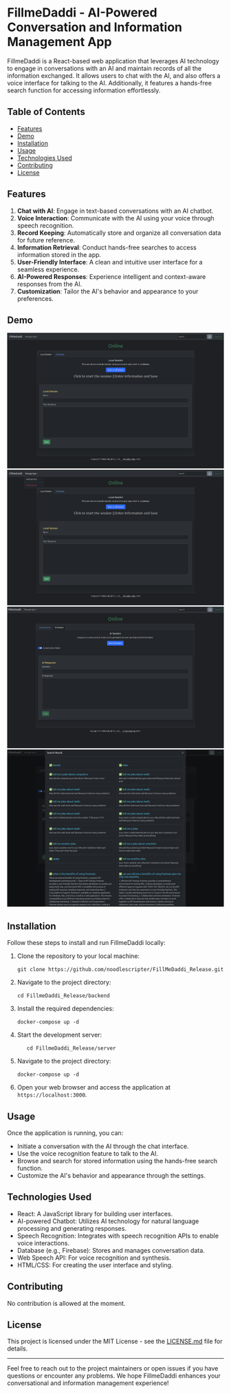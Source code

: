 # FillmeDaddi - AI-Powered Conversation and Information Management App

FillmeDaddi is a React-based web application that leverages AI technology to engage in conversations with an AI and maintain records of all the information exchanged. It allows users to chat with the AI, and also offers a voice interface for talking to the AI. Additionally, it features a hands-free search function for accessing information effortlessly.

## Table of Contents
- [Features](#features)
- [Demo](#demo)
- [Installation](#installation)
- [Usage](#usage)
- [Technologies Used](#technologies-used)
- [Contributing](#contributing)
- [License](#license)

## Features

1. **Chat with AI**: Engage in text-based conversations with an AI chatbot.
2. **Voice Interaction**: Communicate with the AI using your voice through speech recognition.
3. **Record Keeping**: Automatically store and organize all conversation data for future reference.
4. **Information Retrieval**: Conduct hands-free searches to access information stored in the app.
5. **User-Friendly Interface**: A clean and intuitive user interface for a seamless experience.
6. **AI-Powered Responses**: Experience intelligent and context-aware responses from the AI.
7. **Customization**: Tailor the AI's behavior and appearance to your preferences.

## Demo
![FillmeDaddi](images/1.png)
![FillmeDaddi](images/2.png)
![FillmeDaddi](images/3.png)
![FillmeDaddi](images/4.png)
## Installation

Follow these steps to install and run FillmeDaddi locally:

1. Clone the repository to your local machine:

   ```shell
   git clone https://github.com/noodlescripter/FillMeDaddi_Release.git
   ```

2. Navigate to the project directory:

   ```shell
   cd FillmeDaddi_Release/backend
   ```

3. Install the required dependencies:

   ```shell
   docker-compose up -d
   ```

4. Start the development server:

   ```shell
      cd FillmeDaddi_Release/server
   ```
5. Navigate to the project directory:

   ```shell
   docker-compose up -d
   ```
6. Open your web browser and access the application at `https://localhost:3000`.

## Usage

Once the application is running, you can:

- Initiate a conversation with the AI through the chat interface.
- Use the voice recognition feature to talk to the AI.
- Browse and search for stored information using the hands-free search function.
- Customize the AI's behavior and appearance through the settings.

## Technologies Used

- React: A JavaScript library for building user interfaces.
- AI-powered Chatbot: Utilizes AI technology for natural language processing and generating responses.
- Speech Recognition: Integrates with speech recognition APIs to enable voice interactions.
- Database (e.g., Firebase): Stores and manages conversation data.
- Web Speech API: For voice recognition and synthesis.
- HTML/CSS: For creating the user interface and styling.

## Contributing

No contribution is allowed at the moment.

## License

This project is licensed under the MIT License - see the [LICENSE.md](LICENSE.md) file for details.

---

Feel free to reach out to the project maintainers or open issues if you have questions or encounter any problems. We hope FillmeDaddi enhances your conversational and information management experience!